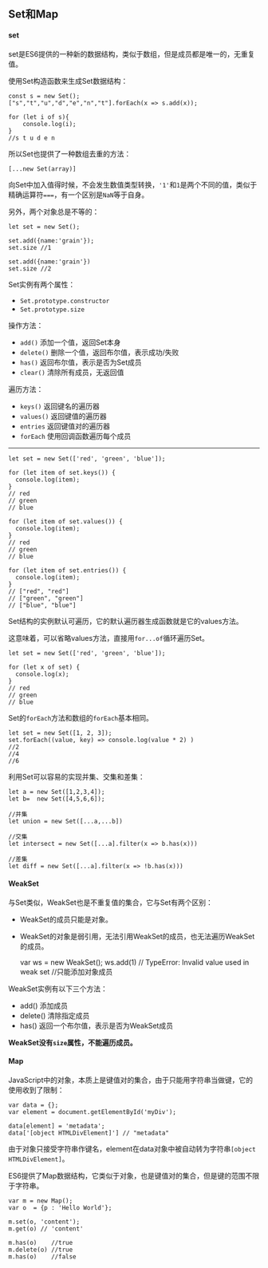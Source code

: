 ## Set和Map

#### set
set是ES6提供的一种新的数据结构，类似于数组，但是成员都是唯一的，无重复值。

使用Set构造函数来生成Set数据结构：

    const s = new Set();
    ["s","t","u","d","e","n","t"].forEach(x => s.add(x));

    for (let i of s){
        console.log(i);
    }
    //s t u d e n
所以Set也提供了一种数组去重的方法：

    [...new Set(array)]
向Set中加入值得时候，不会发生数值类型转换，`'1'`和`1`是两个不同的值，类似于精确运算符`===`，有一个区别是`NaN`等于自身。

另外，两个对象总是不等的：

    let set = new Set();

    set.add({name:'grain'});
    set.size //1

    set.add({name:'grain'})
    set.size //2
Set实例有两个属性：
- `Set.prototype.constructor`
- `Set.prototype.size`

操作方法：
- `add()` 添加一个值，返回Set本身
- `delete()`  删除一个值，返回布尔值，表示成功/失败
- `has()` 返回布尔值，表示是否为Set成员
- `clear()`   清除所有成员，无返回值

遍历方法：
- `keys()`  返回键名的遍历器
- `values()`    返回键值的遍历器
- `entries` 返回键值对的遍历器
- `forEach` 使用回调函数遍历每个成员

***

    let set = new Set(['red', 'green', 'blue']);

    for (let item of set.keys()) {
      console.log(item);
    }
    // red
    // green
    // blue

    for (let item of set.values()) {
      console.log(item);
    }
    // red
    // green
    // blue

    for (let item of set.entries()) {
      console.log(item);
    }
    // ["red", "red"]
    // ["green", "green"]
    // ["blue", "blue"]
Set结构的实例默认可遍历，它的默认遍历器生成函数就是它的values方法。

这意味着，可以省略values方法，直接用`for...of`循环遍历Set。

    let set = new Set(['red', 'green', 'blue']);

    for (let x of set) {
      console.log(x);
    }
    // red
    // green
    // blue
Set的`forEach`方法和数组的`forEach`基本相同。

    let set = new Set([1, 2, 3]);
    set.forEach((value, key) => console.log(value * 2) )
    //2
    //4
    //6
利用Set可以容易的实现并集、交集和差集：

    let a = new Set([1,2,3,4]);
    let b=  new Set([4,5,6,6]);

    //并集
    let union = new Set([...a,...b])

    //交集
    let intersect = new Set([...a].filter(x => b.has(x)))

    //差集
    let diff = new Set([...a].filter(x => !b.has(x)))

#### WeakSet
与Set类似，WeakSet也是不重复值的集合，它与Set有两个区别：
- WeakSet的成员只能是对象。
- WeakSet的对象是弱引用，无法引用WeakSet的成员，也无法遍历WeakSet的成员。

    var ws = new WeakSet();
    ws.add(1)
    // TypeError: Invalid value used in weak set
    //只能添加对象成员

WeakSet实例有以下三个方法：
- add() 添加成员
- delete()  清除指定成员
- has() 返回一个布尔值，表示是否为WeakSet成员

**WeakSet没有`size`属性，不能遍历成员。**

#### Map
JavaScript中的对象，本质上是键值对的集合，由于只能用字符串当做键，它的使用收到了限制：

    var data = {};
    var element = document.getElementById('myDiv');

    data[element] = 'metadata';
    data['[object HTMLDivElement]'] // "metadata"
由于对象只接受字符串作键名，element在data对象中被自动转为字符串`[object HTMLDivElement]`。

ES6提供了Map数据结构，它类似于对象，也是键值对的集合，但是键的范围不限于字符串。

    var m = new Map();
    var o  = {p : 'Hello World'};

    m.set(o, 'content');
    m.get(o) // 'content'

    m.has(o)    //true
    m.delete(o) //true
    m.has(o)    //false



